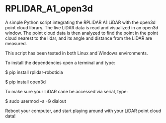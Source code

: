 # RPLIDAR_A1_open3d
A simple Python script integrating the RPLIDAR A1 LiDAR with the open3d point cloud library.  The live LiDAR data is read and visualized in an open3d window.  The point cloud data is then analyzed to find the point in the point cloud nearest to the lidar, and its angle and distance from the LiDAR are measured.

This script has been tested in both Linux and Windows environments.  

To install the dependencies open a terminal and type: 

$ pip install rplidar-roboticia

$ pip install open3d  

To make sure your LiDAR cane be accessed via serial, type:

$ sudo usermod -a -G dialout <insert your username>

Reboot your computer, and start playing around with your LiDAR point cloud data! 
